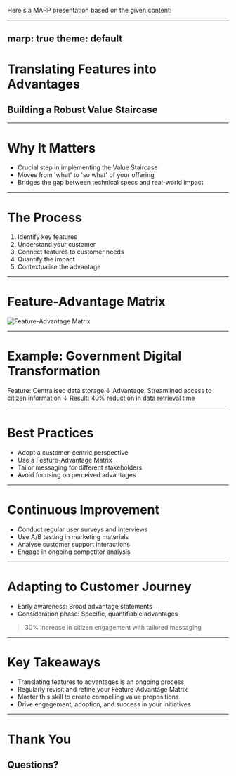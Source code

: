 Here's a MARP presentation based on the given content:

---
marp: true
theme: default
---

# Translating Features into Advantages
## Building a Robust Value Staircase

---

# Why It Matters

- Crucial step in implementing the Value Staircase
- Moves from 'what' to 'so what' of your offering
- Bridges the gap between technical specs and real-world impact

---

# The Process

1. Identify key features
2. Understand your customer
3. Connect features to customer needs
4. Quantify the impact
5. Contextualise the advantage

---

# Feature-Advantage Matrix

![Feature-Advantage Matrix](https://images.wardleymaps.ai/map_69ddebf8-1b89-4308-a9db-db72f6902b6b.png)

---

# Example: Government Digital Transformation

Feature: Centralised data storage
↓
Advantage: Streamlined access to citizen information
↓
Result: 40% reduction in data retrieval time

---

# Best Practices

- Adopt a customer-centric perspective
- Use a Feature-Advantage Matrix
- Tailor messaging for different stakeholders
- Avoid focusing on perceived advantages

---

# Continuous Improvement

- Conduct regular user surveys and interviews
- Use A/B testing in marketing materials
- Analyse customer support interactions
- Engage in ongoing competitor analysis

---

# Adapting to Customer Journey

- Early awareness: Broad advantage statements
- Consideration phase: Specific, quantifiable advantages

> 30% increase in citizen engagement with tailored messaging

---

# Key Takeaways

- Translating features to advantages is an ongoing process
- Regularly revisit and refine your Feature-Advantage Matrix
- Master this skill to create compelling value propositions
- Drive engagement, adoption, and success in your initiatives

---

# Thank You
## Questions?